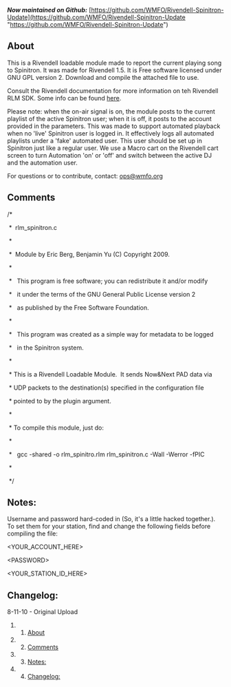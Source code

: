 ***Now maintained on
Github:*** [https://github.com/WMFO/Rivendell-Spinitron-Update](https://github.com/WMFO/Rivendell-Spinitron-Update "https://github.com/WMFO/Rivendell-Spinitron-Update")

About 
-----

This is a Rivendell loadable module made to report the current playing
song to Spinitron. It was made for Rivendell 1.5. It is Free software
licensed under GNU GPL version 2. Download and compile the attached file
to use.

Consult the Rivendell documentation for more information on teh
Rivendell RLM SDK. Some info can be found
[here](http://rivendell.tryphon.org/wiki/index.php/Rivendell_Loadable_Module_(RLM)_SDK_-_For_Sending_Now_%26_Next_Data_to_external_systems "http://rivendell.tryphon.org/wiki/index.php/Rivendell_Loadable_Module_(RLM)_SDK_-_For_Sending_Now_&_Next_Data_to_external_systems").

Please note: when the on-air signal is on, the module posts to the
current playlist of the active Spinitron user; when it is off, it posts
to the account provided in the parameters. This was made to support
automated playback when no 'live' Spinitron user is logged in. It
effectively logs all automated playlists under a 'fake' automated user.
This user should be set up in Spinitron just like a regular user. We use
a Macro cart on the Rivendell cart screen to turn Automation 'on' or
'off' and switch between the active DJ and the automation user.

For questions or to contribute,
contact: [ops@wmfo.org](mailto:ops@wmfo.org "mailto:ops@wmfo.org")

Comments 
--------

/\*

 \*  rlm\_spinitron.c

 \*  

 \*  Module by Eric Berg, Benjamin Yu (C) Copyright 2009.

 \*

 \*   This program is free software; you can redistribute it and/or
modify

 \*   it under the terms of the GNU General Public License version 2

 \*   as published by the Free Software Foundation.

 \*   

 \*   This program was created as a simple way for metadata to be logged

 \*   in the Spinitron system.

 \*

 \* This is a Rivendell Loadable Module.  It sends Now&Next PAD data via

 \* UDP packets to the destination(s) specified in the configuration
file 

 \* pointed to by the plugin argument.

 \*

 \* To compile this module, just do:

 \* 

 \*   gcc -shared -o rlm\_spinitro.rlm rlm\_spinitron.c -Wall -Werror
-fPIC

 \*

 \*/

Notes: 
------

Username and password hard-coded in (So, it's a little hacked
together.). To set them for your station, find and change the following
fields before compiling the file:

\<YOUR\_ACCOUNT\_HERE\>

\<PASSWORD\>

\<YOUR\_STATION\_ID\_HERE\>

Changelog: 
----------

8-11-10 - Original Upload

1.  1. [About](#About)
2.  2. [Comments](#Comments)
3.  3. [Notes:](#Notes:)
4.  4. [Changelog:](#Changelog:)


